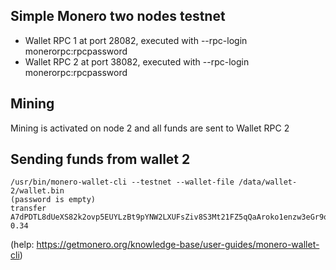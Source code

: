 Simple Monero two nodes testnet
-------------------------------

- Wallet RPC 1 at port 28082, executed with --rpc-login monerorpc:rpcpassword
- Wallet RPC 2 at port 38082, executed with --rpc-login monerorpc:rpcpassword

Mining
------
Mining is activated on node 2 and all funds are sent to Wallet RPC 2

Sending funds from wallet 2
---------------------------

```
/usr/bin/monero-wallet-cli --testnet --wallet-file /data/wallet-2/wallet.bin
(password is empty)
transfer A7dPDTL8dUeXS82k2ovp5EUYLzBt9pYNW2LXUFsZiv8S3Mt21FZ5qQaAroko1enzw3eGr9qC7X1D7Geoo2RrAotYb4oAuMPdNmz9vCVrfq 0.34
```

(help: https://getmonero.org/knowledge-base/user-guides/monero-wallet-cli)
